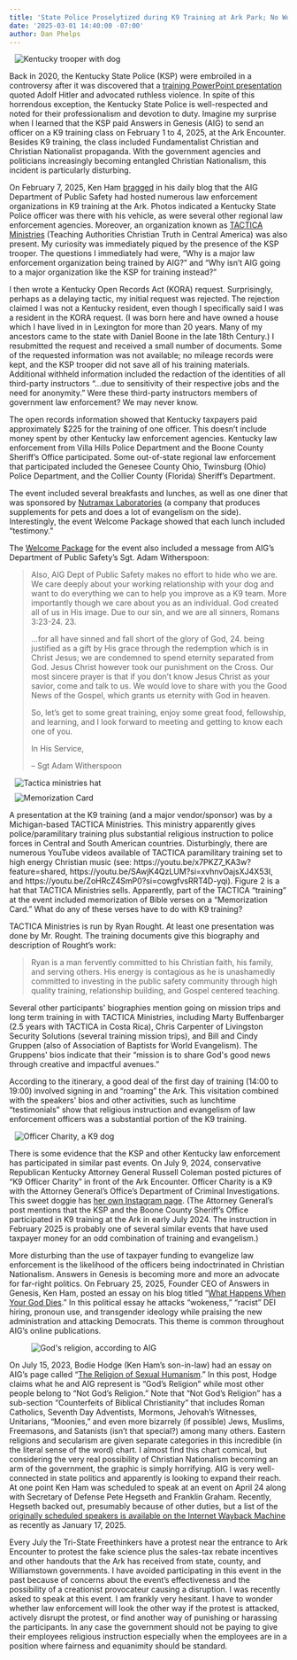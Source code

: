 ```yaml
---
title: 'State Police Proselytized during K9 Training at Ark Park; No Word on How Dogs Reacted'
date: '2025-03-01 14:40:00 -07:00'
author: Dan Phelps
---
```


<figure class="on-the-left-side" style="margin-top: 10px; margin-right: 40px; margin-bottom: 10px; margin-left: 10px;">
<img src="/uploads/2025/Phelps_KSP_Ark_Fig_1.jpg" alt="Kentucky trooper with dog"/>
<figcaption><a href=""></a>
</figcaption>
</figure> 

<p>Back in 2020, the Kentucky State Police (KSP) were embroiled in a controversy after it was discovered that a <a href="https://manualredeye.com/90096/news/local/police-training-hitler-presentation/">training PowerPoint presentation</a> quoted Adolf Hitler and advocated ruthless violence.  In spite of this horrendous exception, the Kentucky State Police is well-respected and noted for their professionalism and devotion to duty. Imagine my surprise when I learned that the KSP paid Answers in Genesis (AIG) to send an officer on a K9 training class on February 1 to 4, 2025, at the Ark Encounter. Besides K9 training, the class included Fundamentalist Christian and Christian Nationalist propaganda. With the government agencies and politicians increasingly becoming entangled Christian Nationalism, this incident is particularly disturbing. </p>

<p>On February 7, 2025, Ken Ham <a href="https://answersingenesis.org/blogs/ken-ham/2025/02/07/aig-impacts-law-enforcement-k-9-conference/">bragged</a> in his daily blog that the AIG Department of Public Safety had hosted numerous law enforcement organizations in K9 training at the Ark. Photos indicated a Kentucky State Police officer was there with his vehicle, as were several other regional law enforcement agencies. Moreover, an organization known as <a href="https://tacticaministries.org/">TACTICA Ministries</a> (Teaching Authorities Christian Truth in Central America) was also present. My curiosity was immediately piqued by the presence of the KSP trooper. The questions I immediately had were, “Why is a major law enforcement organization being trained by AIG?” and “Why isn’t AIG going to a major organization like the KSP for training instead?” </p>

<!--more-->

<p>I then wrote a Kentucky Open Records Act (KORA) request. Surprisingly, perhaps as a delaying tactic, my initial request was rejected. The rejection claimed I was not a Kentucky resident, even though I specifically said I was a resident in the KORA request. (I was born here and have owned a house which I have lived in in Lexington for more than 20 years. Many of my ancestors came to the state with Daniel Boone in the late 18th Century.) I resubmitted the request and received a small number of documents. Some of the requested information was not available; no mileage records were kept, and the KSP trooper did not save all of his training materials. Additional withheld information included the redaction of the identities of all third-party instructors “…due to sensitivity of their respective jobs and the need for anonymity.” Were these third-party instructors members of government law enforcement? We may never know. </p>

<p>The open records information showed that Kentucky taxpayers paid approximately $225 for the training of one officer. This doesn’t include money spent by other Kentucky law enforcement agencies. Kentucky law enforcement from Villa Hills Police Department and the Boone County Sheriff’s Office participated. Some out-of-state regional law enforcement that participated included the Genesee County Ohio, Twinsburg (Ohio) Police Department, and the Collier County (Florida) Sheriff’s Department. </p>

<p>The event included several breakfasts and lunches, as well as one diner that was sponsored by <a href="https://www.nutramaxlabs.com/our-passion"> Nutramax Laboratories</a> (a company that produces supplements for pets and does a lot of evangelism on the side). Interestingly, the event Welcome Package showed that each lunch included “testimony.” </p>

<p>The <a href="Phelps_KSP_Ark_Attachment.pdf">Welcome Package</a> for the event also included a message from AIG’s Department of Public Safety’s Sgt. Adam Witherspoon: </p>

<blockquote><p>Also, AIG Dept of Public Safety makes no effort to hide who we are. We care deeply about your working relationship with your dog and want to do everything we can to help you improve as a K9 team. More importantly though we care about you as an individual. God created all of us in His image. Due to our sin, and we are all sinners, Romans 3:23-24. 23. </p>

<p>...for all have sinned and fall short of the glory of God, 24. being justified as a gift by His grace through the redemption which is in Christ Jesus; we are condemned to spend eternity
separated from God. Jesus Christ however took our punishment on the Cross. Our most sincere prayer is that if you don’t know Jesus Christ as your savior, come and talk to us. We
would love to share with you the Good News of the Gospel, which grants us eternity with God in heaven. </p>

<p>So, let’s get to some great training, enjoy some great food, fellowship, and learning, and I look forward to meeting and getting to know each one of you. </p>

<p>In His Service,</p>

<p>&ndash; Sgt Adam Witherspoon </p> </blockquote>

<figure class="on-the-left-side" style="margin-top: 10px; margin-right: 40px; margin-bottom: 10px; margin-left: 10px;">
<img src="/uploads/2025/Phelps_KSP_Ark_Fig_2.jpg" alt="Tactica ministries hat"/>
<figcaption><a href=""></a>
</figcaption>
</figure>

<figure class="on-the-left-side" style="margin-top: 10px; margin-right: 40px; margin-bottom: 10px; margin-left: 10px;">
<img src="/uploads/2025/Phelps_KSP_Ark_Fig_3.jpg" alt="Memorization Card"/>
<figcaption><a href=""></a>
</figcaption>
</figure>
<p> A presentation at the K9 training (and a major vendor/sponsor) was by a Michigan-based TACTICA Ministries. This ministry apparently gives police/paramilitary training plus substantial religious instruction to police forces in Central and South American countries. Disturbingly, there are numerous YouTube videos available of TACTICA paramilitary training set to high energy Christian music (see: https://youtu.be/x7PKZ7_KA3w?feature=shared, https://youtu.be/SAwjK4QzLUM?si=xvhnvOajsXJ4X53I, and https://youtu.be/ZoHRcZ4SmP0?si=cowgfvsRRT4D-yqi). Figure 2 is a hat that TACTICA Ministries sells. Apparently, part of the TACTICA “training” at the event included memorization of Bible verses on a “Memorization Card.” What do any of these verses have to do with K9 training? </p>

<p>TACTICA Ministries is run by Ryan Rought. At least one presentation was done by Mr. Rought. The training documents give this biography and description of Rought’s work: </p>

<blockquote><p>Ryan is a man fervently committed to his Christian faith, his family, and serving others. His energy is contagious as he is unashamedly committed to investing in the public safety community through high quality training, relationship building, and Gospel centered teaching. </p> </blockquote> 

<p>Several other participants' biographies mention going on mission trips and long term training in with TACTICA Ministries, including Marty Buffenbarger (2.5 years with TACTICA in Costa Rica), Chris Carpenter of Livingston Security Solutions (several training mission trips), and Bill and Cindy Gruppen (also of Association of Baptists for World Evangelism). The Gruppens' bios indicate that their “mission is to share God's good news through creative and impactful avenues.” </p>

<p>According to the itinerary, a good deal of the first day of training (14:00 to 19:00) involved signing in and “roaming” the Ark. This visitation combined with the speakers' bios and other activities, such as lunchtime “testimonials” show that religious instruction and evangelism of law enforcement officers was a substantial portion of the K9 training. </p>

<figure class="on-the-left-side" style="margin-top: 10px; margin-right: 40px; margin-bottom: 10px; margin-left: 10px;">
<img src="/uploads/2025/Phelps_KSP_Ark_Fig_4.jpg" alt=" Officer Charity, a K9 dog"/>
<figcaption><a href=""></a>
</figcaption>
</figure>
<p>There is some evidence that the KSP and other Kentucky law enforcement has participated in similar past events. On July 9, 2024, conservative Republican Kentucky Attorney General Russell Coleman posted pictures of “K9 Officer Charity” in front of the Ark Encounter. Officer Charity is a K9 with the Attorney General’s Office’s Department of Criminal Investigations. This sweet doggie has <a href="https://www.instagram.com/officercharity_k9/"> her own Instagram page</a>. (The Attorney General’s post mentions that the KSP and the Boone County Sheriff’s Office participated in K9 training at the Ark in early July 2024. The instruction in February 2025 is probably one of several similar events that have used taxpayer money for an odd combination of training and evangelism.) </p>

<p>More disturbing than the use of taxpayer funding to evangelize law enforcement is the likelihood of the officers being indoctrinated in Christian Nationalism. Answers in Genesis is becoming more and more an advocate for far-right politics. On February 25, 2025, Founder CEO of Answers in Genesis, Ken Ham, posted an essay on his blog titled “<a href="https://answersingenesis.org/blogs/ken-ham/2025/02/25/what-happens-when-your-god-dies/">What Happens When Your God Dies</a>.” In this political essay he attacks “wokeness,” “racist” DEI hiring, pronoun use, and transgender ideology while praising the new administration and attacking Democrats. This theme is common throughout AIG’s online publications. </p>

<figure>
<img src="/uploads/2025/Phelps_KSP_Ark_Fig_5.jpg" alt="God's religion, according to AIG"/>
<figcaption><a href=""></a>
</figcaption>
</figure>
<p>On July 15, 2023, Bodie Hodge (Ken Ham’s son-in-law) had an essay on AIG’s page called “<a href="https://answersingenesis.org/culture/religion-sexual-humanism/">The Religion of Sexual Humanism</a>.” In this post, Hodge claims what he and AIG represent is “God’s Religion” while most other people belong to “Not God’s Religion.” Note that “Not God’s Religion” has a sub-section “Counterfeits of Biblical Christianity” that includes Roman Catholics, Seventh Day Adventists, Mormons, Jehovah’s Witnesses, Unitarians, “Moonies,” and even more bizarrely (if possible) Jews, Muslims, Freemasons, and Satanists (isn’t that special?) among many others. Eastern religions and secularism are given separate categories in this incredible (in the literal sense of the word) chart. I almost find this chart comical, but considering the very real possibility of Christian Nationalism becoming an arm of the government, the graphic is simply horrifying. AIG is very well-connected in state politics and apparently is looking to expand their reach. At one point Ken Ham was scheduled to speak at an event on April 24 along with Secretary of Defense Pete Hegseth and Franklin Graham. Recently, Hegseth backed out, presumably because of other duties, but a list of the <a href="https://web.archive.org/web/20250117152827/https://www.dayspringchristian.com/remember-america/speaker-series/">originally scheduled speakers is available on the Internet Wayback Machine</a> as recently as January 17, 2025. </p>

<p>Every July the Tri-State Freethinkers have a protest near the entrance to Ark Encounter to protest the fake science plus the sales-tax rebate incentives and other handouts that the Ark has received from state, county, and Williamstown governments. I have avoided participating in this event in the past because of concerns about the event’s effectiveness and the possibility of a creationist provocateur causing a disruption. I was recently asked to speak at this event. I am frankly very hesitant. I have to wonder whether law enforcement will look the other way if the protest is attacked, actively disrupt the protest, or find another way of punishing or harassing the participants. In any case the government should not be paying to give their employees religious instruction especially when the employees are in a position where fairness and equanimity should be standard. </p>
